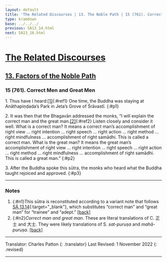 ```yaml
---
layout: default
title: 'The Related Discourses | 13. The Noble Path | 15 (761). Correct Men and Great Men'
type: kramdown
base: ../../../
previous: SA13_14.html
next: SA13_16.html
---
```


# [The Related Discourses](../index.html)
## [13. Factors of the Noble Path](index.html)
### 15 (761). Correct Men and Great Men

1\. Thus have I heard:[\[1\]](#n1){:#ref1} One time, the Buddha was staying at Anāthapiṇḍada’s Park in Jeta’s Grove of Śrāvastī.
{:#p1}

2\. It was then that the Bhagavān addressed the monks, “I will explain the correct man and the great man.[\[2\]](#n2){:#ref2} Listen closely and consider it well. What is a correct man? It means a correct man’s accomplishment of right view … right intention … right speech … right action … right method … right mindfulness … accomplishment of right samādhi. This is called a correct man. What is the great man? It means the great man’s accomplishment of right view … right intention … right speech … right action … right method … right mindfulness … accomplishment of right samādhi. This is called a great man.”
{:#p2}

3\. After the Buddha spoke this sūtra, the monks who heard what the Buddha taught rejoiced and approved.
{:#p3}

---

### Notes

1. {:#n1}This sūtra is reconstituted according to a variant note that follows [SĀ 13.14](SA13_14.html){:target="_blank"}, which substitutes “correct man” and “great man” for “trainee” and “adept.” [\[back\]](#ref1)
2. {:#n2}<em>Correct man and great man</em>. These are literal translations of C. 正士 and 大士. They were likely translations of S. <em>sat-puruṣa</em> and <em>mahā-puruṣa</em>. [\[back\]](#ref2)

---

Translator: Charles Patton
{: .translator}
Last Revised: 1 November 2022
{: .revised}

---